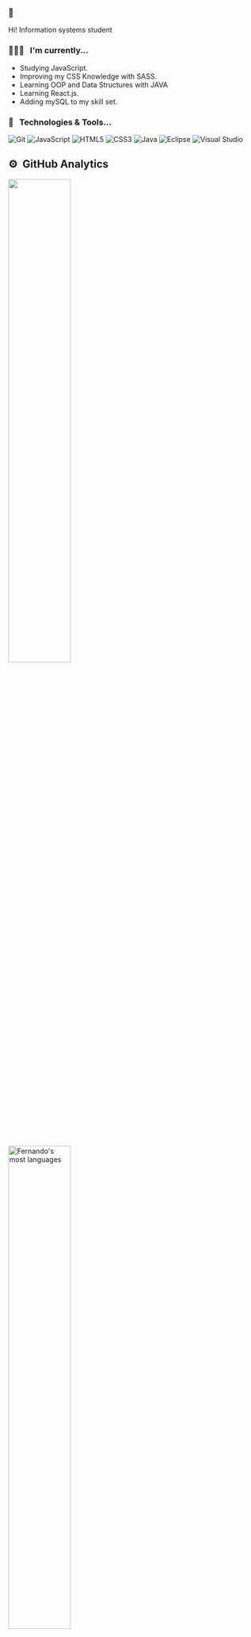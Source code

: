 ### 👋
Hi! Information systems student

### 👨🏻‍💻 &nbsp; I'm currently...

  - Studying JavaScript.
  - Improving my CSS Knowledge with SASS.
  - Learning OOP and Data Structures with JAVA
  - Learning React.js.
  - Adding mySQL to my skill set.

### 🔧 &nbsp; Technologies & Tools...
<p align="center">

  <!-- For more icons like these follow : https://github.com/MikeCodesDotNET/ColoredBadges -->
 ![Git](https://img.shields.io/badge/git-%23F05033.svg?style=for-the-badge&logo=git&logoColor=white)
 ![JavaScript](https://img.shields.io/badge/javascript-%23323330.svg?style=for-the-badge&logo=javascript&logoColor=%23F7DF1E)
 ![HTML5](https://img.shields.io/badge/html5-%23E34F26.svg?style=for-the-badge&logo=html5&logoColor=white)
 ![CSS3](https://img.shields.io/badge/css3-%231572B6.svg?style=for-the-badge&logo=css3&logoColor=white)
 ![Java](https://img.shields.io/badge/java-%23ED8B00.svg?style=for-the-badge&logo=java&logoColor=white)
 ![Eclipse](https://img.shields.io/badge/Eclipse-FE7A16.svg?style=for-the-badge&logo=Eclipse&logoColor=white)
 ![Visual Studio](https://img.shields.io/badge/Visual%20Studio-5C2D91.svg?style=for-the-badge&logo=visual-studio&logoColor=white)
  
  
  
  ## ⚙️ &nbsp;GitHub Analytics

<p align="left">
<img width="50%" src="https://github-readme-stats.vercel.app/api?username=FernandoValentim43&show_icons=true&theme=vision-friendly-dark%22 alt="Fernando's stats"/>
<img width="50%em" src="https://github-readme-stats.vercel.app/api/top-langs/?username=FernandoValentim43&layout=compact&theme=vision-friendly-dark" alt="Fernando's most languages"/>
</p>

  

